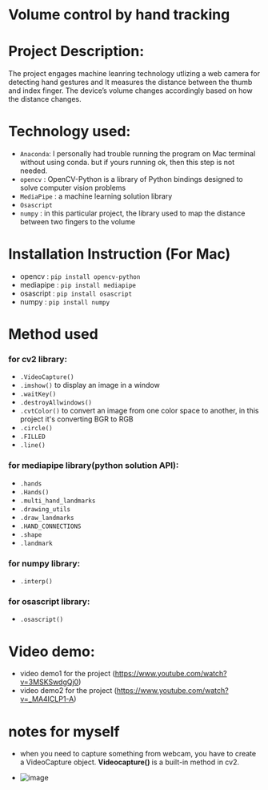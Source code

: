 # Volume control by hand tracking
# Project Description:  
The project engages machine leanring technology utlizing a web camera for detecting hand gestures and It measures the distance between the thumb and index finger. The device’s volume changes accordingly based on how the distance changes.
# Technology used:
- `Anaconda`: I personally had trouble running the program on Mac terminal without using conda. but if yours running ok, then this step is not needed.
- `opencv` : OpenCV-Python is a library of Python bindings designed to solve computer vision problems
- `MediaPipe` : a machine learning solution library
- `Osascript`
- `numpy` : in this particular project, the library used to map the distance between two fingers to the volume
# Installation Instruction (For Mac)
- opencv : `pip install opencv-python`
- mediapipe : `pip install mediapipe`
- osascript : `pip install osascript`
- numpy : `pip install numpy`
# Method used
### for cv2 library:
  - `.VideoCapture()`
  - `.imshow()` to display an image in a window
  - `.waitKey()`
  - `.destroyAllwindows()`
  - `.cvtColor()` to convert an image from one color space to another, in this project it's converting BGR to RGB
  - `.circle()`
  - `.FILLED`
  - `.line()`
### for mediapipe library(python solution API):
  - `.hands`
  - `.Hands()`
  - `.multi_hand_landmarks`
  - `.drawing_utils`
  - `.draw_landmarks`
  - `.HAND_CONNECTIONS`
  - `.shape`
  - `.landmark`
### for numpy library:
  - `.interp()`
### for osascript library:
  - `.osascript()`
# Video demo:
- video demo1 for the project (https://www.youtube.com/watch?v=3MSKSwdgQj0)
- video demo2 for the project (https://www.youtube.com/watch?v=_MA4ICLP1-A)

  
# notes for myself
  - when you need to capture something from webcam, you have to create a VideoCapture object. **Videocapture()** is a built-in method in cv2.

  - ![image](https://mediapipe.dev/images/mobile/hand_landmarks.png)
